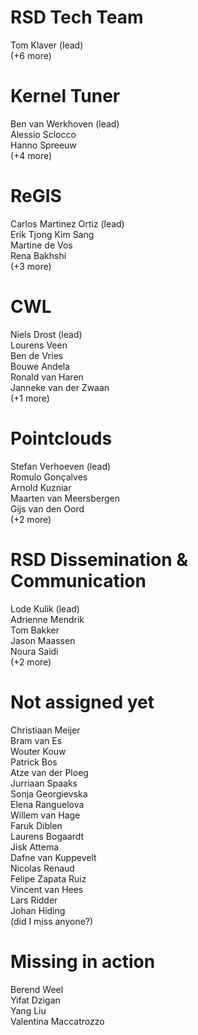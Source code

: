 # RSD Tech Team

Tom Klaver (lead)   
(+6 more)

# Kernel Tuner 

Ben van Werkhoven (lead)  
Alessio Sclocco  
Hanno Spreeuw  
(+4 more)


# ReGIS 

Carlos Martinez Ortiz (lead)  
Erik Tjong Kim Sang  
Martine de Vos  
Rena Bakhshi  
(+3 more)

# CWL 

Niels Drost (lead)  
Lourens Veen  
Ben de Vries  
Bouwe Andela  
Ronald van Haren  
Janneke van der Zwaan  
(+1 more)

# Pointclouds

Stefan Verhoeven (lead)  
Romulo Gonçalves  
Arnold Kuzniar  
Maarten van Meersbergen  
Gijs van den Oord  
(+2 more)

# RSD Dissemination & Communication 

Lode Kulik (lead)  
Adrienne Mendrik  
Tom Bakker  
Jason Maassen  
Noura Saidi   
(+2 more)

# Not assigned yet

Christiaan Meijer   
Bram van Es  
Wouter Kouw  
Patrick Bos  
Atze van der Ploeg  
Jurriaan Spaaks  
Sonja Georgievska  
Elena Ranguelova  
Willem van Hage   
Faruk Diblen  
Laurens Bogaardt  
Jisk Attema  
Dafne van Kuppevelt  
Nicolas Renaud  
Felipe Zapata Ruiz  
Vincent van Hees  
Lars Ridder  
Johan Hiding   
(did I miss anyone?)

# Missing in action  

Berend Weel   
Yifat Dzigan    
Yang Liu    
Valentina Maccatrozzo  
